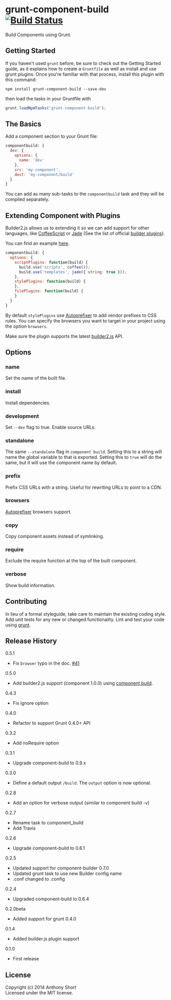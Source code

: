 # grunt-component-build [![Build Status](https://travis-ci.org/anthonyshort/grunt-component-build.png)](https://travis-ci.org/anthonyshort/grunt-component-build)

Build Components using Grunt.

## Getting Started

If you haven't used `grunt` before, be sure to check out the Getting Started guide, as it explains how to create a `Gruntfile` as well as install and use grunt plugins. Once you're familiar with that process, install this plugin with this command:

```shell
npm install grunt-component-build --save-dev
```
then load the tasks in your Gruntfile with

```javascript
grunt.loadNpmTasks('grunt-component-build');
```

[grunt]: https://github.com/cowboy/grunt
[getting_started]: https://github.com/gruntjs/grunt/wiki/Getting-started

## The Basics

Add a component section to your Grunt file:

```js
componentbuild: {
  dev: {
    options: {
      name: 'dev'
    },
    src: 'my-component',
    dest: 'my-component/build'
  }
}
```

You can add as many sub-tasks to the `componentbuild` task and they will be compiled separately.

## Extending Component with Plugins

Builder2.js allows us to extending it so we can add support for other languages, like [CoffeeScript](https://github.com/component/builder-coffee) or [Jade](https://github.com/component/builder-jade) (See the list of official [builder plugins](https://github.com/component/guide/blob/master/component/repositories.md#builder-plugins)). 

You can find an example [here](test/fixtures/plugins).

```js
componentbuild: {
  options: {
    scriptPlugins: function(build) {
      build.use('scripts', coffee());
      build.use('templates', jade({ string: true }));
    },
    stylePlugins: function(build) {
    },
    filePlugins: function(build) {
    }
  }
}
```

By default `stylePlugins` use [Autoprefixer](https://github.com/ai/autoprefixer) to add vendor prefixes to CSS rules. You can specify the browsers you want to target in your project using the option `browsers`.

Make sure the plugin supports the latest [builder2.js](https://github.com/component/builder2.js) API.

## Options

### name

Set the name of the built file.

### install

Install dependencies.

### development

Set `--dev` flag to true. Enable source URLs.

### standalone

The same `--standalone` flag in `component build`. Setting this to a string will name the global variable to that
is exported. Setting this to `true` will do the same, but it will use the component name by default.

### prefix

Prefix CSS URLs with a string. Useful for rewriting URLs to point to a CDN.

### browsers

[Autoprefixer](https://github.com/ai/autoprefixer#browsers) browsers support.

### copy

Copy component assets instead of symlinking.

### require

Exclude the require function at the top of the built component.

### verbose

Show build information.

## Contributing
In lieu of a formal styleguide, take care to maintain the existing coding style. Add unit tests for any new or changed functionality. Lint and test your code using [grunt][grunt].

## Release History
0.5.1  
- Fix `browser` typo in the doc. [#41](https://github.com/anthonyshort/grunt-component-build/issues/41)

0.5.0  
- Add builder2.js support (component 1.0.0) using [component build](https://github.com/component/build.js).

0.4.3  
- Fix ignore option

0.4.0  
- Refactor to support Grunt 0.4.0+ API

0.3.2  
- Add noRequire option

0.3.1  
- Upgrade component-build to 0.9.x  

0.3.0  
- Define a default output `/build`. The `output` option is now optional.

0.2.8  
- Add an option for verbose output (similar to component build -v)

0.2.7  
- Rename task to component_build  
- Add Travis

0.2.6  
- Upgrade component-build to 0.8.1  

0.2.5  
- Updated support for component-builder 0.7.0  
- Updated grunt task to use new Builder config name  
- .conf changed to .config

0.2.4  
- Upgraded component-build to 0.6.4

0.2.0beta  
- Added support for grunt 0.4.0  

0.1.4  
- Added builder.js plugin support  

0.1.0  
- First release  

## License
Copyright (c) 2014 Anthony Short  
Licensed under the MIT license.
